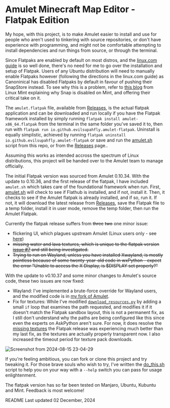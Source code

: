 # Amulet Minecraft Map Editor - Flatpak Edition
My hope, with this project, is to make Amulet easier to install and use for people who aren't used to tinkering with source repositories, or don't have experience with programming, and might not be comfortable attempting to install dependencies and run things from source, or through the terminal.

Since Flatpaks are enabled by default on most distros, and the [linux.com guide](https://www.linux.com/training-tutorials/how-install-and-use-flatpak-linux/) is so well done, there's no need for me to go over the installation and setup of Flatpak. Users of any Ubuntu distribution will need to manually enable Flatpaks however (following the directions in the linux.com guide) as Canoninical has disabled Flatpaks by default in favour of pushing their SnapStore instead. To see why this is a problem, refer to [this blog](https://linuxmint-user-guide.readthedocs.io/en/latest/snap.html) from Linux Mint explaining why Snap is disabled on Mint, and offering their critical take on it.

The `amulet.flatpak` file, available from [Releases](https://github.com/EvilSupahFly/Amulet-Flatpak/releases), is the actual flatpak application and can be downloaded and run locally if you have the Flatpak framework installed by simply running `flatpak install amulet-x86_64.flatpak` from the terminal in the same folder you've saved it to, then run with `flatpak run io.github.evilsupahfly.amulet-flatpak`. Uninstall is equally simplistic, achieved by running `flatpak uninstall io.github.evilsupahfly.amulet-flatpak` or save and run the [amulet.sh](https://github.com/EvilSupahFly/Amulet-Flatpak/blob/testing/amulet.sh) script from this repo, or from the [Releases](https://github.com/EvilSupahFly/Amulet-Flatpak/releases) page..

Assuming this works as intended accross the spectrum of Linux distributions, this project will be handed over to the Amulet team to manage officially.

The initial Flatpak version was sourced from Amulet 0.10.34. With the update to 0.10.36, and the first release of the flatpak, I have included `amulet.sh` which takes care of the foundational framework when run. First, [amulet.sh](https://github.com/EvilSupahFly/Amulet-Flatpak/blob/testing/amulet.sh) will check to see if Flathub is installed, and if not, install it. Then, it checks to see if the Amulet flatpak is already installed, and if so, run it. If not, it will download the latest release from [Releases](https://github.com/EvilSupahFly/Amulet-Flatpak/releases), save the Flatpak file to a temp folder, install it in user mode, remove the temp folder, then run the Amulet Flatpak.

Currently the flatpak release suffers from ~~three~~ ~~two~~ one minor issue: 
  - flickering UI, which plagues upstream Amulet (Linux users only - see [here](https://github.com/Amulet-Team/Amulet-Map-Editor/issues))
  - ~~missing water and lava textures, which is unique to the flatpak version [issue #7](https://github.com/EvilSupahFly/Amulet-Flatpak/issues/7) and still being investigated.~~
  - ~~Trying to run on Wayland, unless you have installed Xwayland, is mostly pointless because of some twenty-year-old code in wxPython - expect the error "Unable to access the X Display, is $DISPLAY set properly?"~~

With the update to v0.10.37 and some minor changes to Amulet's source code, these two issues are now fixed:
  - Wayland: I've implemented a brute-force override for Wayland users, and the modified code is in [my fork of Amulet](https://github.com/EvilSupahFly/Amulet-Map-Editor).
  - Fix for textures: While I've modified [`download_resources.py`](https://github.com/EvilSupahFly/Minecraft-Model-Reader/blob/master/minecraft_model_reader/api/resource_pack/java/download_resources.py#L85) by adding a small `if` loop that examines the path requested, and modifies it if it doesn't match the Flatpak sandbox layout, this is not a permanent fix, as I still don't understand why the paths are being configured like this since even the experts on AskPython aren't sure. For now, it does resolve the [missing textures](https://github.com/EvilSupahFly/Amulet-Flatpak/issues/7) the Flatpak release was experiencing much better than my last fix, as the textures are actually properly transparent now. I also increased the timeout period for texture pack downloads.

![Screenshot from 2024-08-15 23-04-29](https://github.com/user-attachments/assets/c9d42035-67e2-4f0a-8515-a325c0a36532)

If you're feeling ambitious, you can fork or clone this project and try tweaking it. For those brave souls who wish to try, I've written the [do_this.sh](https://github.com/EvilSupahFly/Amulet-Flatpak/blob/testing/do_this.sh) script to help you on your way with a `--help` switch you can pass for usage enlightenment.

The flatpak version has so far been tested on Manjaro, Ubuntu, Kubuntu and Mint. Feedback is most welcome!

README Last updated 02 December, 2024
